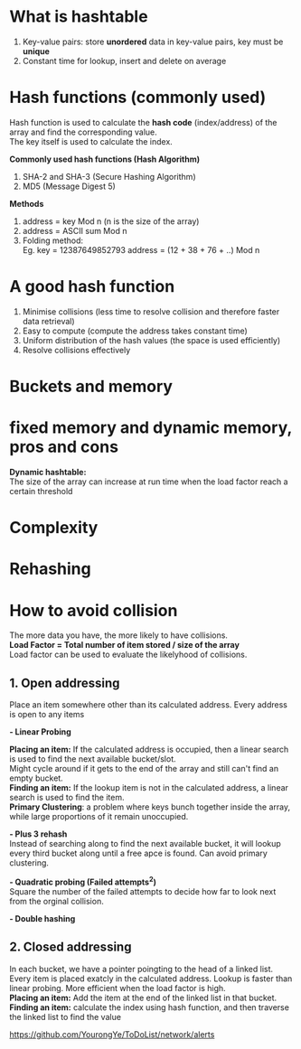 # What is hashtable
1. Key-value pairs: store **unordered** data in key-value pairs, key must be **unique**  
2. Constant time for lookup, insert and delete on average   

# Hash functions (commonly used)
Hash function is used to calculate the **hash code** (index/address) of the array and find the corresponding value.   
The key itself is used to calculate the index.   

**Commonly used hash functions (Hash Algorithm)**
1. SHA-2 and SHA-3 (Secure Hashing Algorithm)  
2. MD5 (Message Digest 5)  

**Methods**
1. address = key Mod n (n is the size of the array)  
2. address = ASCII sum Mod n  
3. Folding method:   
Eg. key = 12387649852793
    address = (12 + 38 + 76 + ..) Mod n

# A good hash function
1. Minimise collisions (less time to resolve collision and therefore faster data retrieval)  
2. Easy to compute (compute the address takes constant time)  
3. Uniform distribution of the hash values (the space is used efficiently)  
4. Resolve collisions effectively

# Buckets and memory
# fixed memory and dynamic memory, pros and cons
**Dynamic hashtable:**  
The size of the array can increase at run time when the load factor reach a certain threshold  

# Complexity
# Rehashing
# How to avoid collision
The more data you have, the more likely to have collisions.  
**Load Factor = Total number of item stored / size of the array**  
Load factor can be used to evaluate the likelyhood of collisions.  
## 1. Open addressing
Place an item somewhere other than its calculated address. Every address is open to any items  

**- Linear Probing**  

**Placing an item:** If the calculated address is occupied, then a linear search is used to find the next available bucket/slot.  
Might cycle around if it gets to the end of the array and still can't find an empty bucket.  
**Finding an item:** If the lookup item is not in the calculated address, a linear search is used to find the item.  
**Primary Clustering**: a problem where keys bunch together inside the array, while large proportions of it remain unoccupied. 

**- Plus 3 rehash**  
Instead of searching along to find the next available bucket, it will lookup every third bucket along until a free apce is found. Can avoid primary clustering.  

**- Quadratic probing (Failed attempts<sup>2</sup>)**  
Square the number of the failed attempts to decide how far to look next from the orginal collision.  

**- Double hashing**

## 2. Closed addressing
In each bucket, we have a pointer poingting to the head of a linked list. Every item is placed exatcly in the calculated address. Lookup is faster than linear probing. More efficient when the load factor is high.    
**Placing an item:** Add the item at the end of the linked list in that bucket.  
**Finding an item:** calculate the index using hash function, and then traverse the linked list to find the value  

https://github.com/YourongYe/ToDoList/network/alerts
